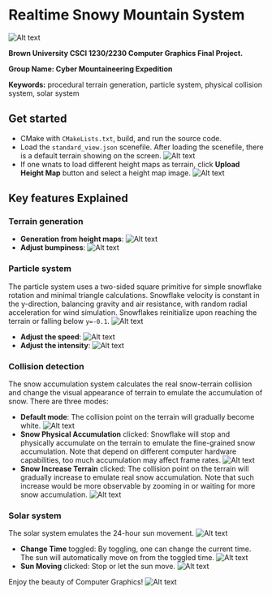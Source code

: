 # Realtime Snowy Mountain System 

![Alt text](img/top.jpg)

**Brown University CSCI 1230/2230 Computer Graphics Final Project.**

**Group Name: Cyber Mountaineering Expedition**

**Keywords:** procedural terrain generation, particle system, physical collision system, solar system

## Get started

- CMake with ```CMakeLists.txt```, build, and run the source code.
- Load the ```standard_view.json``` scenefile. After loading the scenefile, there is a default terrain showing on the screen.
  ![Alt text](img/terrain_1.jpg)
- If one wnats to load different height maps as terrain, click **Upload Height Map** button and select a height map image.
  ![Alt text](img/terrain_2.jpg)

## Key features Explained

### Terrain generation

- **Generation from height maps**:
  ![Alt text](img/terrain_3.jpg)
- **Adjust bumpiness**:
  ![Alt text](img/terrain_4.jpg)

### Particle system
The particle system uses a two-sided square primitive for simple snowflake rotation and minimal triangle calculations. Snowflake velocity is constant in the y-direction, balancing gravity and air resistance, with random radial acceleration for wind simulation. Snowflakes reinitialize upon reaching the terrain or falling below `y=-0.1`.
![Alt text](img/particle_1.jpg)

- **Adjust the speed**:
  ![Alt text](img/particle_2.jpg)
- **Adjust the intensity**:
  ![Alt text](img/particle_3.jpg)

### Collision detection

The snow accumulation system calculates the real snow-terrain collision and change the visual appearance of terrain to emulate the accumulation of snow. There are three modes:

- **Default mode**: The collision point on the terrain will gradually become white.
  ![Alt text](img/collision_1.jpg)
- **Snow Physical Accumulation** clicked: Snowflake will stop and physically accumulate on the terrain to emulate the fine-grained snow accumulation. Note that depend on different computer hardware capabilities, too much accumulation may affect frame rates.
  ![Alt text](img/collision_2.jpg)
- **Snow Increase Terrain** clicked: The collision point on the terrain will gradually increase to emulate real snow accumulation. Note that such increase would be more observable by zooming in or waiting for more snow accumulation.
  ![Alt text](img/collision_3.jpg)

### Solar system

The solar system emulates the 24-hour sun movement.
![Alt text](img/solar_1.jpg)

- **Change Time** toggled: By toggling, one can change the current time. The sun will automatically move on from the toggled time.
  ![Alt text](img/solar_2.jpg)
- **Sun Moving** clicked: Stop or let the sun move. 
  ![Alt text](img/solar_3.jpg)

Enjoy the beauty of Computer Graphics!
![Alt text](img/bottom.jpg)
